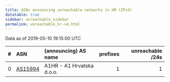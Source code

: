 ```yaml
---
title: ASNs announcing unreachable networks in HR (IPv4)
datatable: true
sidebar: unreachable_sidebar
permalink: unreachable_hr-v4.html
---
```


Data as of 2019-05-10 19:15:00 UTC


<div class="datatable-begin"></div>

|   # | ASN                                    | (announcing) AS name      |   prefixes |   unreachable /24s |
|----:|:---------------------------------------|:--------------------------|-----------:|-------------------:|
|   0 | [AS15994](unreachable_AS15994-v4.html) | A1HR - A1 Hrvatska d.o.o. |          1 |                  1 |

<div class="datatable-end"></div>